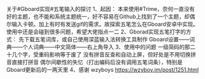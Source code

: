 关于#Gboard实现#五笔输入的探讨
1、起因：
本来使用#Trime，奈何一直没有好的主题，也不能和系统主题统一，好不容易在Github上找到了一个主题，却偶尔输入卡顿。加上有时有发送gif的需求。故探索五笔怎么在Gboard安卓中实现。使用中还是会碰到很多问题，希望大佬指点一二
2、Gborad实现五笔打字的方式：
先下载五笔词库，或自己使用深蓝输入法转换工具制作
Gboard设置——词典——个人词典——中文简体——右上角导入
3、使用中的问题
一级简码的那二十几个字，受重码影响等于废了
没有拼音反查和自动上屏，但好处是不用切换拼音直接打拼音
偶尔间歇性的失忆（打出编码后没有调用五笔词条），特别是Gboard更新后的一两天里
4、感谢
wzyboys   https://wzyboy.im/post/1251.html
